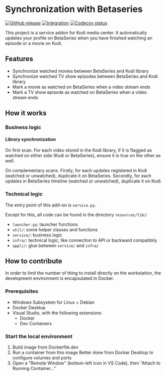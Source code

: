 # Synchronization with Betaseries

[![GitHub release](https://img.shields.io/github/v/release/sansanlatulipe/script.service.betaseries-watched.svg)](https://github.com/sansanlatulipe/script.service.betaseries-watched/releases)
[![Integration](https://github.com/sansanlatulipe/script.service.betaseries-watched/workflows/Integration/badge.svg)](https://github.com/sansanlatulipe/script.service.betaseries-watched/actions/workflows/integration.yml)
[![Codecov status](https://img.shields.io/codecov/c/github/sansanlatulipe/script.service.betaseries-watched/main)](https://codecov.io/gh/sansanlatulipe/script.service.betaseries-watched/branch/main)

This project is a service addon for Kodi media center.
It automatically updates your profile on BetaSeries when you have finished watching an episode or a movie on Kodi.

## Features

- Synchronize watched movies between BetaSeries and Kodi library
- Synchronize watched TV show episodes between BetaSeries and Kodi library
- Mark a movie as watched on BetaSeries when a video stream ends
- Mark a TV show episode as watched on BetaSeries when a video stream ends

## How it works

### Business logic

#### Library synchronization

On first scan.
For each video stored in the Kodi library, if it is flagged as watched on either side (Kodi or BetaSeries), ensure it is true on the other as well.

On complementary scans.
Firstly, for each updates registered in Kodi (watched or unwatched), duplicate it on BetaSeries.
Secondly, for each updates in BetaSeries timeline (watched or unwatched), duplicate it on Kodi.

### Technical logic

The entry point of this add-on is `service.py`.

Except for this, all code can be found in the directory `resources/lib/`:
- `launcher.py`: launcher functions
- `util/`: some helper classes and functions
- `service/`: business logic
- `infra/`: technical logic, like connection to API or backward compatibily
- `appli/`: glue between `service/` and `infra/`

## How to contribute

In order to limit the number of thing to install directly on the workstation,
the development environment is encapsulated in Docker.

### Prerequisites

- Windows Subsystem for Linux + Debian
- Docker Desktop
- Visual Studio, with the following extensions
    - Docker
    - Dev Containers

### Start the local environment

1. Build image from Dockerfile.dev
2. Run a container from this image
    Better done from Docker Desktop to configure volumes and ports
3. Open a "Remote Window" (bottom-left icon in VS Code), then "Attach to Running Container..."
